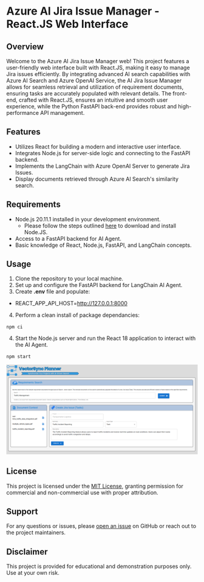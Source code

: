 # Azure AI Jira Issue Manager - React.JS Web Interface


## Overview
Welcome to the Azure AI Jira Issue Manager web! This project features a user-friendly web interface built with React.JS, making it easy to manage Jira issues efficiently. By integrating advanced AI search capabilities with Azure AI Search and Azure OpenAI Service, the AI Jira Issue Manager allows for seamless retrieval and utilization of requirement documents, ensuring tasks are accurately populated with relevant details. The front-end, crafted with React.JS, ensures an intuitive and smooth user experience, while the Python FastAPI back-end provides robust and high-performance API management. 

## Features
- Utilizes React for building a modern and interactive user interface.
- Integrates Node.js for server-side logic and connecting to the FastAPI backend.
- Implements the LangChain with Azure OpenAI Server to generate Jira Issues.
- Display documents retrieved through Azure AI Search's similarity search.

## Requirements
- Node.js 20.11.1 installed in your development environment.
    - Please follow the steps outlined [here](https://stochasticcoder.com/2024/03/06/langchain-rag-with-react-fastapi-cosmos-db-vectors-part-3/#h-install-node-js) to download and install Node.JS.
- Access to a FastAPI backend for AI Agent.
- Basic knowledge of React, Node.js, FastAPI, and LangChain concepts.

## Usage
1. Clone the repository to your local machine.
2. Set up and configure the FastAPI backend for LangChain AI Agent.
3. Create **.env** file and populate:
- REACT_APP_API_HOST=http://127.0.0.1:8000
4. Perform a clean install of package dependancies:
```
npm ci
```
4. Start the Node.js server and run the React 18 application to interact with the AI Agent.
```
npm start
```
![AI Jira Issue Manager](../images/screenshot1.PNG)

## License
This project is licensed under the [MIT License](../MIT.md), granting permission for commercial and non-commercial use with proper attribution.

## Support
For any questions or issues, please [open an issue](https://github.com/jonathanscholtes/LangChain-RAG-Pattern-with-AI-Search-Vector-Store-and-Jira/issues) on GitHub or reach out to the project maintainers.

## Disclaimer
This project is provided for educational and demonstration purposes only. Use at your own risk.